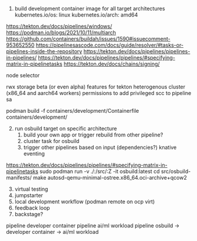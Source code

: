 1) build development container image for all target architectures
    kubernetes.io/os: linux
    kubernetes.io/arch: amd64

<https://tekton.dev/docs/pipelines/windows/>
<https://podman.io/blogs/2021/10/11/multiarch>
<https://github.com/containers/buildah/issues/1590#issuecomment-953652550>
<https://pipelinesascode.com/docs/guide/resolver/#tasks-or-pipelines-inside-the-repository>
<https://tekton.dev/docs/pipelines/pipelines-in-pipelines/>
<https://tekton.dev/docs/pipelines/pipelines/#specifying-matrix-in-pipelinetasks>
<https://tekton.dev/docs/chains/signing/>

 node selector

rwx storage
beta (or even alpha) features for tekton
heterogenous cluster (x86_64 and aarch64 workers)
permissions to add privileged scc to pipeline sa

podman build -f containers/development/Containerfile containers/development/

2) run osbuild target on specific architecture
   1) build your own app or trigger rebuild from other pipeline?
   2) cluster task for osbuild
   3) trigger other pipelines based on input (dependencies?) knative eventing

<https://tekton.dev/docs/pipelines/pipelines/#specifying-matrix-in-pipelinetasks>
sudo podman run -v ./:/src/:Z -it osbuild:latest
cd src/osbuild-manifests/
make autosd-qemu-minimal-ostree.x86_64.oci-archive+qcow2

3) virtual testing
4) jumpstarter
5) local development workflow (podman remote on ocp virt)
6) feedback loop
7) backstage?

pipeline developer container
pipeline ai/ml workload
pipeline osbuild    -> developer container
                    -> ai/ml workload
